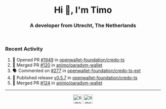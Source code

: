 <h1 align="center">Hi 👋, I'm Timo</h1>
<h3 align="center">A developer from Utrecht, The Netherlands</h3>
<br/>
<!-- https://github.com/rahuldkjain/github-profile-readme-generator --!>

<!--  <p align="left"><img src="https://github-readme-stats.vercel.app/api?username=timoglastra&show_icons=true&count_private=true&" alt="timoglastra" /></p> --!>

<!--
Github language stats
<p align="left"><img src="https://github-readme-stats.vercel.app/api/top-langs/?username=timoglastra&layout=compact" alt="timoglastra" /><p>
-->

<!-- Codestats language stats -->
<!-- <p align="left"><img src="https://codestats-readme.vercel.app/api/top-langs/?username=timoglastra&layout=compact&language_count=12" alt="timoglastra" /><p>    --!>
  
<h3>Recent Activity</h3>

<!--START_SECTION:activity-->
1. 💪 Opened PR [#1949](https://github.com/openwallet-foundation/credo-ts/pull/1949) in [openwallet-foundation/credo-ts](https://github.com/openwallet-foundation/credo-ts)
2. 🎉 Merged PR [#120](https://github.com/animo/paradym-wallet/pull/120) in [animo/paradym-wallet](https://github.com/animo/paradym-wallet)
3. 🗣 Commented on [#277](https://github.com/openwallet-foundation/credo-ts-ext/pull/277#issuecomment-2231612089) in [openwallet-foundation/credo-ts-ext](https://github.com/openwallet-foundation/credo-ts-ext)
4. 🚀 Published release [v0.5.7](https://github.com/openwallet-foundation/credo-ts/releases/tag/v0.5.7) in [openwallet-foundation/credo-ts](https://github.com/openwallet-foundation/credo-ts)
5. 🎉 Merged PR [#124](https://github.com/animo/paradym-wallet/pull/124) in [animo/paradym-wallet](https://github.com/animo/paradym-wallet)
<!--END_SECTION:activity-->

---

<p align="center">
<a href="https://twitter.com/timoglastra" target="blank"><img align="center" src="https://cdn.jsdelivr.net/npm/simple-icons@3.0.1/icons/twitter.svg" alt="timoglastra" height="30" width="30" /></a>
<a href="https://linkedin.com/in/timoglastra" target="blank"><img align="center" src="https://cdn.jsdelivr.net/npm/simple-icons@3.0.1/icons/linkedin.svg" alt="timoglastra" height="30" width="30" /></a>
</p>




